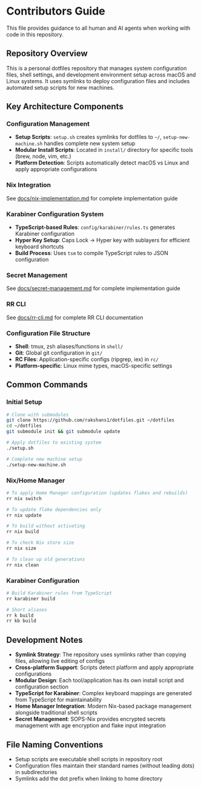 # Contributors Guide

This file provides guidance to all human and AI agents when working with code in this repository.

## Repository Overview

This is a personal dotfiles repository that manages system configuration files, shell settings, and development environment setup across macOS and Linux systems. It uses symlinks to deploy configuration files and includes automated setup scripts for new machines.

## Key Architecture Components

### Configuration Management
- **Setup Scripts**: `setup.sh` creates symlinks for dotfiles to `~/`, `setup-new-machine.sh` handles complete new system setup
- **Modular Install Scripts**: Located in `install/` directory for specific tools (brew, node, vim, etc.)
- **Platform Detection**: Scripts automatically detect macOS vs Linux and apply appropriate configurations

### Nix Integration
See [docs/nix-implementation.md](docs/nix-implementation.md) for complete implementation guide

### Karabiner Configuration System
- **TypeScript-based Rules**: `config/karabiner/rules.ts` generates Karabiner configuration
- **Hyper Key Setup**: Caps Lock → Hyper key with sublayers for efficient keyboard shortcuts
- **Build Process**: Uses `tsm` to compile TypeScript rules to JSON configuration

### Secret Management
See [docs/secret-management.md](docs/secret-management.md) for complete implementation guide

### RR CLI
See [docs/rr-cli.md](docs/rr-cli.md) for complete RR CLI documentation

### Configuration File Structure
- **Shell**: tmux, zsh aliases/functions in `shell/`
- **Git**: Global git configuration in `git/`
- **RC Files**: Application-specific configs (ripgrep, iex) in `rc/`
- **Platform-specific**: Linux mime types, macOS-specific settings

## Common Commands

### Initial Setup
```bash
# Clone with submodules
git clone https://github.com/rakshans1/dotfiles.git ~/dotfiles
cd ~/dotfiles
git submodule init && git submodule update

# Apply dotfiles to existing system
./setup.sh

# Complete new machine setup
./setup-new-machine.sh
```

### Nix/Home Manager
```bash
# To apply Home Manager configuration (updates flakes and rebuilds)
rr nix switch

# To update flake dependencies only
rr nix update

# To build without activating
rr nix build

# To check Nix store size
rr nix size

# To clean up old generations
rr nix clean
```

### Karabiner Configuration
```bash
# Build Karabiner rules from TypeScript
rr karabiner build

# Short aliases
rr k build
rr kb build
```

## Development Notes

- **Symlink Strategy**: The repository uses symlinks rather than copying files, allowing live editing of configs
- **Cross-platform Support**: Scripts detect platform and apply appropriate configurations
- **Modular Design**: Each tool/application has its own install script and configuration section
- **TypeScript for Karabiner**: Complex keyboard mappings are generated from TypeScript for maintainability
- **Home Manager Integration**: Modern Nix-based package management alongside traditional shell scripts
- **Secret Management**: SOPS-Nix provides encrypted secrets management with age encryption and flake input integration

## File Naming Conventions

- Setup scripts are executable shell scripts in repository root
- Configuration files maintain their standard names (without leading dots) in subdirectories
- Symlinks add the dot prefix when linking to home directory
